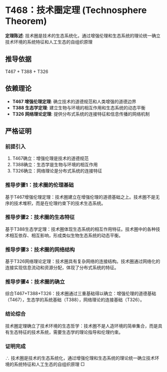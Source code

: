 # T468：技术圈定理 (Technosphere Theorem)

**定理陈述**: 技术圈是技术的生态系统化，通过增强伦理和生态系统的理论统一确立技术环境的系统特征和人工生态的自组织原理

## 推导依据
T467 + T388 + T326

## 依赖理论
- **T467 增强伦理定理**: 确立技术的道德规范和人类增强的道德边界
- **T388 生态学定理**: 建立生物与环境的相互作用和生态系统的动态平衡
- **T326 网络理论定理**: 提供分布式系统的连接特征和信息传播的网络机制

## 严格证明

### 前提引入
1. T467确立：增强伦理是技术的道德规范
2. T388确立：生态学是生物与环境的相互作用
3. T326确立：网络理论是分布式系统的连接特征

### 推导步骤1：技术圈的伦理基础
基于T467增强伦理定理：技术圈建立在增强伦理的道德基础之上。技术圈不是无序的技术堆积，而是在伦理约束下的技术生态系统。

### 推导步骤2：技术圈的生态特征
基于T388生态学定理：技术圈体现生态系统的相互作用特征。技术圈中的各种技术相互依存、相互影响，形成类似生物生态系统的动态平衡。

### 推导步骤3：技术圈的网络结构
基于T326网络理论定理：技术圈具有复杂网络的连接结构。技术圈通过网络化的连接实现信息流动和资源分配，体现了分布式系统的特征。

### 推导步骤4：技术圈的确立
综合T467+T388+T326：技术圈通过三重基础得以确立：增强伦理的道德基础（T467），生态学的系统基础（T388），网络理论的连接基础（T326）。

### 结论综合
技术圈定理确立了技术环境的生态哲学：技术圈不是人造环境的简单集合，而是具有生态特征的技术系统，需要生态学的理论指导和伦理约束。

### 证明完成
∴ 技术圈是技术的生态系统化，通过增强伦理和生态系统的理论统一确立技术环境的系统特征和人工生态的自组织原理 □